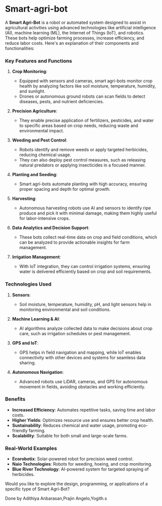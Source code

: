 # Smart-agri-bot
A **Smart Agri-Bot** is a robot or automated system designed to assist in agricultural activities using advanced technologies like artificial intelligence (AI), machine learning (ML), the Internet of Things (IoT), and robotics. These bots help optimize farming processes, increase efficiency, and reduce labor costs. Here's an explanation of their components and functionalities:

### Key Features and Functions
1. **Crop Monitoring**: 
   - Equipped with sensors and cameras, smart agri-bots monitor crop health by analyzing factors like soil moisture, temperature, humidity, and sunlight.  
   - Drones or autonomous ground robots can scan fields to detect diseases, pests, and nutrient deficiencies.

2. **Precision Agriculture**:
   - They enable precise application of fertilizers, pesticides, and water to specific areas based on crop needs, reducing waste and environmental impact.

3. **Weeding and Pest Control**:
   - Robots identify and remove weeds or apply targeted herbicides, reducing chemical usage.
   - They can also deploy pest control measures, such as releasing natural predators or applying insecticides in a focused manner.

4. **Planting and Seeding**:
   - Smart agri-bots automate planting with high accuracy, ensuring proper spacing and depth for optimal growth.

5. **Harvesting**:
   - Autonomous harvesting robots use AI and sensors to identify ripe produce and pick it with minimal damage, making them highly useful for labor-intensive crops.

6. **Data Analytics and Decision Support**:
   - These bots collect real-time data on crop and field conditions, which can be analyzed to provide actionable insights for farm management.

7. **Irrigation Management**:
   - With IoT integration, they can control irrigation systems, ensuring water is delivered efficiently based on crop and soil requirements.

### Technologies Used
1. **Sensors**:
   - Soil moisture, temperature, humidity, pH, and light sensors help in monitoring environmental and soil conditions.
   
2. **Machine Learning & AI**:
   - AI algorithms analyze collected data to make decisions about crop care, such as irrigation schedules or pest management.

3. **GPS and IoT**:
   - GPS helps in field navigation and mapping, while IoT enables connectivity with other devices and systems for seamless data sharing.

4. **Autonomous Navigation**:
   - Advanced robots use LiDAR, cameras, and GPS for autonomous movement in fields, avoiding obstacles and working efficiently.

### Benefits
- **Increased Efficiency**: Automates repetitive tasks, saving time and labor costs.
- **Higher Yields**: Optimizes resource use and ensures better crop health.
- **Sustainability**: Reduces chemical and water usage, promoting eco-friendly farming.
- **Scalability**: Suitable for both small and large-scale farms.

### Real-World Examples
- **Ecorobotix**: Solar-powered robot for precision weed control.
- **Naio Technologies**: Robots for weeding, hoeing, and crop monitoring.
- **Blue River Technology**: AI-powered system for targeted spraying of herbicides.

Would you like to explore the design, programming, or applications of a specific type of Smart Agri-Bot?

Done by Adithiya Anbarasan,Prajin Angelo,Yogith.s
